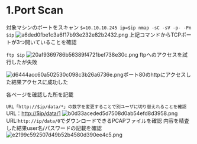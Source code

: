 # 1.Port Scan

対象マシンのポートをスキャン
```$=10.10.10.245 ip=$ip nmap -sC -sV -p- -Pn $ip```
![a6ded0fbe1c3a6f17b93e232e82b2432.png](/_resources/a6ded0fbe1c3a6f17b93e232e82b2432.png)
上記コマンドからTCPポートが3つ開いていることを確認

`ftp $ip`
![20af9369786b56389f4721bef738e30c.png](../_resources/20af9369786b56389f4721bef738e30c.png)
ftpへのアクセスを試行したが失敗

![d6444acc60a502530c098c3b26a6736e.png](../_resources/d6444acc60a502530c098c3b26a6736e.png)ポート80のhttpにアクセスした結果アクセスに成功した

各ページを確認した所を記載

```URL「http://$ip/data/*」の数字を変更することで別ユーザに切り替えれることを確認```
URL：[http://$ip/data/1](http://10.10.10.245/data/1)
![b0d33aceded5d7508d0ab54efd8d3958.png](../_resources/b0d33aceded5d7508d0ab54efd8d3958.png)
URL:```http://ip/data/0```でダウンロードできるPCAPファイルを確認
内容を精査した結果user名/パスワードの記載を確認
![e2199c592507d49b52b4580d390ee4c5.png](../_resources/e2199c592507d49b52b4580d390ee4c5.png)
